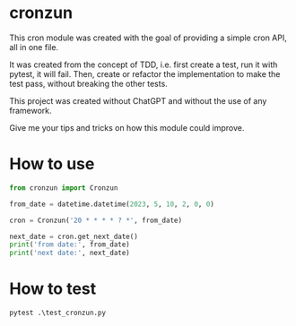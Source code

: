# cronzun

This cron module was created with the goal of providing a simple cron API, all in one file. 

It was created from the concept of TDD, i.e. first create a test, run it with pytest, it will fail. Then, create or refactor the implementation to make the test pass, without breaking the other tests. 

This project was created without ChatGPT and without the use of any framework. 

Give me your tips and tricks on how this module could improve.

# How to use
```py
from cronzun import Cronzun

from_date = datetime.datetime(2023, 5, 10, 2, 0, 0)

cron = Cronzun('20 * * * * ? *', from_date)

next_date = cron.get_next_date()
print('from date:', from_date)
print('next date:', next_date)
```

# How to test
`pytest .\test_cronzun.py`